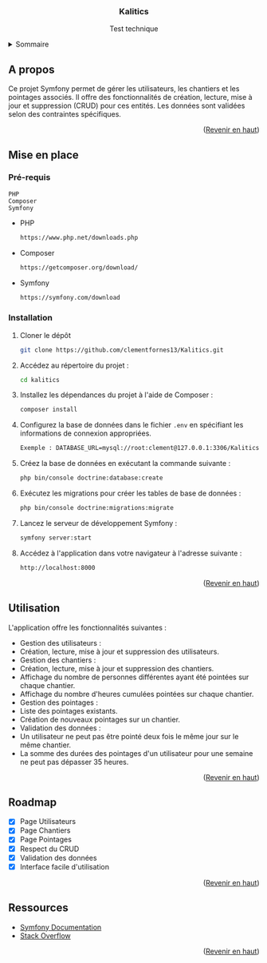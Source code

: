 <a name="readme-top"></a>

<br />
<div align="center">
  <a href="https://github.com/clementfornes13/Kalitics">
  </a>
  <h3 align="center">Kalitics</h3>

  <p align="center">
    Test technique
    <br />
  </p>
</div>


<!-- SOMMAIRE -->
<details>
  <summary>Sommaire</summary>
  <ol>
    <li>
      <a href="#a-propos">A propos</a>
    </li>
    <li>
      <a href="#mise-en-place">Mise en place</a>
      <ul>
        <li><a href="#prerequis">Pré-requis</a></li>
        <li><a href="#installation">Installation</a></li>
      </ul>
    </li>
    <li><a href="#utilisation">Utilisation</a></li>
    <li><a href="#roadmap">Roadmap</a></li>
    <li><a href="#ressources">Ressources utilisés</a></li>
  </ol>
</details>


<!-- A propos -->
## A propos


Ce projet Symfony permet de gérer les utilisateurs, les chantiers et les pointages associés. Il offre des fonctionnalités de création, lecture, mise à jour et suppression (CRUD) pour ces entités. 
Les données sont validées selon des contraintes spécifiques.

<p align="right">(<a href="#readme-top">Revenir en haut</a>)</p>


<!-- Mise en place -->
## Mise en place

### Pré-requis

    PHP
    Composer
    Symfony

* PHP
  ```sh
  https://www.php.net/downloads.php
  ```
* Composer
  ```sh
  https://getcomposer.org/download/
  ```
* Symfony
  ```sh
  https://symfony.com/download
  ```

### Installation

1. Cloner le dépôt
   ```sh
   git clone https://github.com/clementfornes13/Kalitics.git
   ```
2. Accédez au répertoire du projet :
   ```sh
   cd kalitics
   ```
3. Installez les dépendances du projet à l'aide de Composer :
   ```sh
   composer install
   ```
4. Configurez la base de données dans le fichier `.env` en spécifiant les informations de connexion appropriées.
   ```sh
   Exemple : DATABASE_URL=mysql://root:clement@127.0.0.1:3306/Kalitics
   ```
5. Créez la base de données en exécutant la commande suivante :
   ```sh
   php bin/console doctrine:database:create
   ```
6. Exécutez les migrations pour créer les tables de base de données :
   ```sh
   php bin/console doctrine:migrations:migrate
   ```
7. Lancez le serveur de développement Symfony :
   ```sh
   symfony server:start
   ```
8. Accédez à l'application dans votre navigateur à l'adresse suivante :
   ```sh
   http://localhost:8000
   ```
<p align="right">(<a href="#readme-top">Revenir en haut</a>)</p>


<!-- Exemples -->
## Utilisation

L'application offre les fonctionnalités suivantes :

- Gestion des utilisateurs :
- Création, lecture, mise à jour et suppression des utilisateurs.
- Gestion des chantiers :
- Création, lecture, mise à jour et suppression des chantiers.
- Affichage du nombre de personnes différentes ayant été pointées sur chaque chantier.
- Affichage du nombre d'heures cumulées pointées sur chaque chantier.
- Gestion des pointages :
- Liste des pointages existants.
- Création de nouveaux pointages sur un chantier.
- Validation des données :
 - Un utilisateur ne peut pas être pointé deux fois le même jour sur le même chantier.
 - La somme des durées des pointages d'un utilisateur pour une semaine ne peut pas dépasser 35 heures.


<p align="right">(<a href="#readme-top">Revenir en haut</a>)</p>


<!-- ROADMAP -->
## Roadmap

- [x] Page Utilisateurs
- [x] Page Chantiers
- [x] Page Pointages
- [x] Respect du CRUD
- [x] Validation des données
- [x] Interface facile d'utilisation

<p align="right">(<a href="#readme-top">Revenir en haut</a>)</p>

<!-- Ressources utilisées -->
## Ressources

* [Symfony Documentation](https://symfony.com/doc/current/index.html)
* [Stack Overflow](https://stackoverflow.com/)

<p align="right">(<a href="#readme-top">Revenir en haut</a>)</p>

